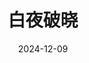 ---
layout: page
title: 白夜破晓
description: >
  很困惑，吴征的U盘到底是什么时候到警方手里的？黑社会头目不惜犯下滔天罪行栽赃原因竟然是“她怀了我今生唯一一个孩子”…
category: 剧集
img: assets/img/movie/bai_ye_po_xiao.webp
star: 1
date:  2024-12-09
---
